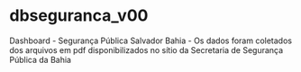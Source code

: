 # dbseguranca_v00
Dashboard - Segurança Pública Salvador Bahia - Os dados foram coletados dos arquivos em pdf disponibilizados no sítio da Secretaria de Segurança Pública da Bahia

